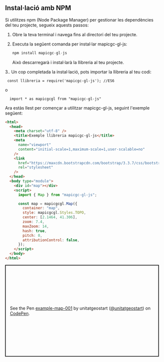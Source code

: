 ## Instal·lació amb NPM

Si utilitzes npm (Node Package Manager) per gestionar les dependències del teu projecte, segueix aquests passos:

1. Obre la teva terminal i navega fins al directori del teu projecte.

2. Executa la següent comanda per instal·lar mapicgc-gl-js:

   ```javascript
   npm install mapicgc-gl-js

   ```

   Això descarregarà i instal·larà la llibreria al teu projecte.

3.. Un cop completada la instal·lació, pots importar la llibreria al teu codi:

```
 const llibreria = require('mapicgc-gl-js'); //ES6
```

o

```
  import * as mapicgcgl from "mapicgc-gl-js"
```

Ara estàs llest per començar a utilitzar mapicgc-gl-js, seguint l'exemple següent:

```html 
<html>
  <head>
    <meta charset="utf-8" />
    <title>Exemple llibreria mapicgc-gl-js</title>
    <meta
      name="viewport"
      content="initial-scale=1,maximum-scale=1,user-scalable=no"
    />
    <link
      href="https://maxcdn.bootstrapcdn.com/bootstrap/3.3.7/css/bootstrap.min.css"
      rel="stylesheet"
    />
  </head>
  <body type="module">
    <div id="map"></div>
    <script>
      import { Map } from "mapicgc-gl-js";

      const map = mapicgcgl.Map({
        container: "map",
        style: mapicgcgl.Styles.TOPO,
        center: [2.1464, 41.306],
        zoom: 7.4,
        maxZoom: 14,
        hash: true,
        pitch: 0,
        attributionControl: false,
      });
    </script>
  </body>
</html>
```

<p class="codepen" data-height="300" data-default-tab="js,result" data-slug-hash="eYXWyqd" data-editable="true" data-user="unitatgeostart" style="height: 300px; box-sizing: border-box; display: flex; align-items: center; justify-content: center; border: 2px solid; margin: 1em 0; padding: 1em;">
  <span>See the Pen <a href="https://codepen.io/unitatgeostart/pen/eYXWyqd">
  example-map-001</a> by unitatgeostart (<a href="https://codepen.io/unitatgeostart">@unitatgeostart</a>)
  on <a href="https://codepen.io">CodePen</a>.</span>
</p>
<script async src="https://cpwebassets.codepen.io/assets/embed/ei.js"></script>
